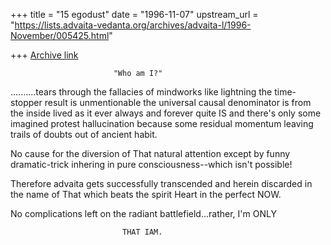 +++
title = "15 egodust"
date = "1996-11-07"
upstream_url = "https://lists.advaita-vedanta.org/archives/advaita-l/1996-November/005425.html"

+++
[Archive link](https://lists.advaita-vedanta.org/archives/advaita-l/1996-November/005425.html)

                           "Who am I?"

..........tears through the fallacies of mindworks like lightning
the time-stopper result is unmentionable the universal causal
denominator is from the inside lived as it ever always and forever
quite IS and there's only some imagined protest hallucination because
some residual momentum leaving trails of doubts out of ancient habit.

No cause for the diversion of That natural attention except by funny
dramatic-trick inhering in pure consciousness--which isn't possible!

Therefore advaita gets successfully transcended and herein discarded
in the name of That which beats the spirit Heart in the perfect NOW.

No complications left on the radiant battlefield...rather, I'm ONLY

                             THAT IAM.


